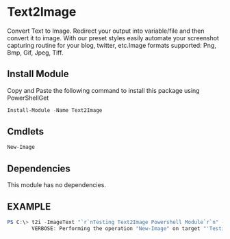 # Text2Image
Convert Text to Image. Redirect your output into variable/file and then convert it to image. With our preset styles easily automate your screenshot capturing routine for your blog, twitter, etc.Image formats supported: Png, Bmp, Gif, Jpeg, Tiff.

## Install Module
Copy and Paste the following command to install this package using PowerShellGet
```powershell
Install-Module -Name Text2Image 
```
## Cmdlets
```powershell
New-Image
```

## Dependencies
This module has no dependencies.

## EXAMPLE
```powershell
PS C:\> t2i -ImageText "`r`nTesting Text2Image Powershell Module`r`n" -ImageStyle PuTTY -Verbose
		VERBOSE: Performing the operation "New-Image" on target "'Testing Text2Image Powershell Module'. Using PuTTY style". 
```